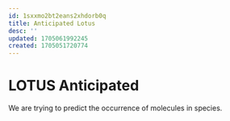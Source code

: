 ```yaml
---
id: 1sxxmo2bt2eans2xhdorb0q
title: Anticipated Lotus
desc: ''
updated: 1705061992245
created: 1705051720774
---
```


# LOTUS Anticipated
We are trying to predict the occurrence of molecules in species. 